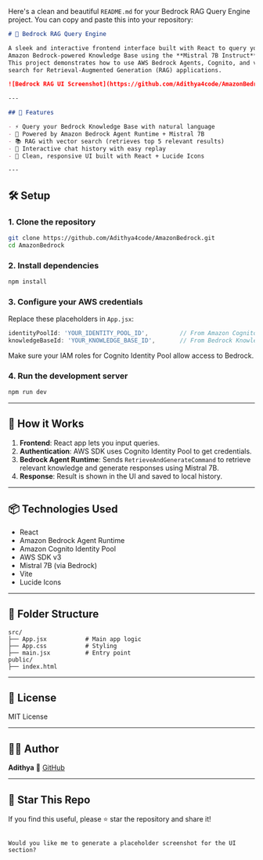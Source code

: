 Here's a clean and beautiful `README.md` for your Bedrock RAG Query Engine project. You can copy and paste this into your repository:

````markdown
# 🧠 Bedrock RAG Query Engine

A sleek and interactive frontend interface built with React to query your
Amazon Bedrock-powered Knowledge Base using the **Mistral 7B Instruct** model. 
This project demonstrates how to use AWS Bedrock Agents, Cognito, and vector 
search for Retrieval-Augmented Generation (RAG) applications.

![Bedrock RAG UI Screenshot](https://github.com/Adithya4code/AmazonBedrock/assets/placeholder-image.png)

---

## 🚀 Features

- ⚡ Query your Bedrock Knowledge Base with natural language
- 🤖 Powered by Amazon Bedrock Agent Runtime + Mistral 7B
- 📚 RAG with vector search (retrieves top 5 relevant results)
- 📜 Interactive chat history with easy replay
- 🎨 Clean, responsive UI built with React + Lucide Icons

---
````
## 🛠️ Setup

### 1. Clone the repository

```bash
git clone https://github.com/Adithya4code/AmazonBedrock.git
cd AmazonBedrock
````

### 2. Install dependencies

```bash
npm install
```

### 3. Configure your AWS credentials

Replace these placeholders in `App.jsx`:

```javascript
identityPoolId: 'YOUR_IDENTITY_POOL_ID',         // From Amazon Cognito
knowledgeBaseId: 'YOUR_KNOWLEDGE_BASE_ID',       // From Bedrock Knowledge Base
```

Make sure your IAM roles for Cognito Identity Pool allow access to Bedrock.

### 4. Run the development server

```bash
npm run dev
```

---

## 🧠 How it Works

1. **Frontend**: React app lets you input queries.
2. **Authentication**: AWS SDK uses Cognito Identity Pool to get credentials.
3. **Bedrock Agent Runtime**: Sends `RetrieveAndGenerateCommand` to retrieve relevant knowledge and generate responses using Mistral 7B.
4. **Response**: Result is shown in the UI and saved to local history.

---

## 📦 Technologies Used

* React
* Amazon Bedrock Agent Runtime
* Amazon Cognito Identity Pool
* AWS SDK v3
* Mistral 7B (via Bedrock)
* Vite
* Lucide Icons

---

## 🧩 Folder Structure

```
src/
├── App.jsx           # Main app logic
├── App.css           # Styling
├── main.jsx          # Entry point
public/
├── index.html
```

---

## 📄 License

MIT License

---

## 🙋‍♂️ Author

**Adithya**
🔗 [GitHub](https://github.com/Adithya4code)

---

## 🌟 Star This Repo

If you find this useful, please ⭐ star the repository and share it!

```

Would you like me to generate a placeholder screenshot for the UI section?
```
